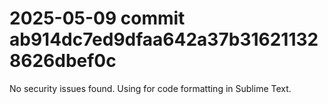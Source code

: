 # 2025-05-09 commit ab914dc7ed9dfaa642a37b316211328626dbef0c
No security issues found.
Using for code formatting in Sublime Text.
